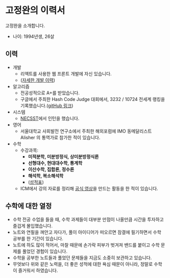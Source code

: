 # 고정완의 이력서

고정완을 소개합니다.

- 나이: 1994년생, 26살

## 이력

- 개발
  - 리액트를 사용한 웹 프론트 개발에 자신 있습니다.
  - ([자세한 개발 이력](./README.md))
- 알고리즘
  - 전공성적으로 A+를 받았습니다.
  - 구글에서 주최한 Hash Code Judge 대회에서, 3232 / 10724 전세계 랭킹을 기록했습니다.([gitHub 링크](https://github.com/ghojeong/competition/tree/master/hashcodejudge))
- 시스템
  - [NECSST](http://next.unist.ac.kr/cissr)에서 인턴을 했습니다.
- 영어
  - 서울대학교 사회발전 연구소에서 주최한 해외포럼에 IMO 동메달리스트 Alisher 의 통역가로 참가한 적이 있습니다.
- 수학
  - 수강과목:
    - **미적분학, 미분방정식, 상미분방정식론**
    - **선형대수, 현대대수학, 통계학**
    - **이산수학, 집합론, 정수론**
    - **해석학, 복소해석학**
    - ([성적표](./unist/grade.pdf))
  - ICM에서 강의 자료를 정리해 [공식 영상](https://www.youtube.com/user/ICM2014SEOUL/videos)을 만드는 활동을 한 적이 있습니다.

## 수학에 대한 열정

- 수학 전공 수업을 들을 때, 수학 과제들이 대부분 만점이 나올만큼 시간을 투자하고 즐겁게 몰입했습니다.
- 노트와 연필을 껴안고 자다가, 풀이 아이디어가 떠오르면 잠결에 필기하면서 수학 공부를 한 기간이 있습니다.
- 노트에 하도 많이 적어서, 마찰 때문에 손가락 피부가 벗겨져 밴드를 붙이고 수학 문제를 풀었던 경험이 있습니다.
- 수학을 공부한 노트들과 풀었던 문제들을 지금도 소중히 보관하고 있습니다.
- 무엇보다 위와 같은 노력을, 더 좋은 성적에 대한 욕심 때문이 아니라, 정말로 수학이 즐거워서 하였습니다.
